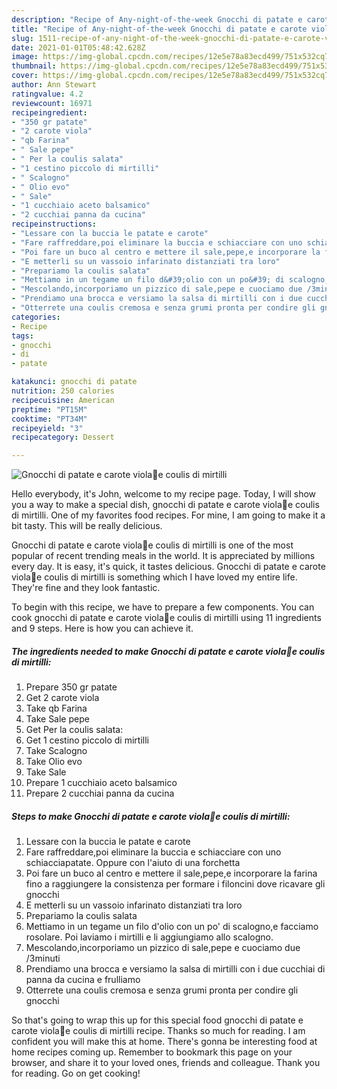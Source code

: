 ```yaml
---
description: "Recipe of Any-night-of-the-week Gnocchi di patate e carote viola💜e coulis di mirtilli"
title: "Recipe of Any-night-of-the-week Gnocchi di patate e carote viola💜e coulis di mirtilli"
slug: 1511-recipe-of-any-night-of-the-week-gnocchi-di-patate-e-carote-violae-coulis-di-mirtilli
date: 2021-01-01T05:48:42.628Z
image: https://img-global.cpcdn.com/recipes/12e5e78a83ecd499/751x532cq70/gnocchi-di-patate-e-carote-viola💜e-coulis-di-mirtilli-recipe-main-photo.jpg
thumbnail: https://img-global.cpcdn.com/recipes/12e5e78a83ecd499/751x532cq70/gnocchi-di-patate-e-carote-viola💜e-coulis-di-mirtilli-recipe-main-photo.jpg
cover: https://img-global.cpcdn.com/recipes/12e5e78a83ecd499/751x532cq70/gnocchi-di-patate-e-carote-viola💜e-coulis-di-mirtilli-recipe-main-photo.jpg
author: Ann Stewart
ratingvalue: 4.2
reviewcount: 16971
recipeingredient:
- "350 gr patate"
- "2 carote viola"
- "qb Farina"
- " Sale pepe"
- " Per la coulis salata"
- "1 cestino piccolo di mirtilli"
- " Scalogno"
- " Olio evo"
- " Sale"
- "1 cucchiaio aceto balsamico"
- "2 cucchiai panna da cucina"
recipeinstructions:
- "Lessare con la buccia le patate e carote"
- "Fare raffreddare,poi eliminare la buccia e schiacciare con uno schiacciapatate. Oppure con l&#39;aiuto di una forchetta"
- "Poi fare un buco al centro e mettere il sale,pepe,e incorporare la farina fino a raggiungere la consistenza per formare i filoncini dove ricavare gli gnocchi"
- "E metterli su un vassoio infarinato distanziati tra loro"
- "Prepariamo la coulis salata"
- "Mettiamo in un tegame un filo d&#39;olio con un po&#39; di scalogno,e facciamo rosolare. Poi laviamo i mirtilli e li aggiungiamo allo scalogno."
- "Mescolando,incorporiamo un pizzico di sale,pepe e cuociamo due /3minuti"
- "Prendiamo una brocca e versiamo la salsa di mirtilli con i due cucchiai di panna da cucina e frulliamo"
- "Otterrete una coulis cremosa e senza grumi pronta per condire gli gnocchi"
categories:
- Recipe
tags:
- gnocchi
- di
- patate

katakunci: gnocchi di patate 
nutrition: 250 calories
recipecuisine: American
preptime: "PT15M"
cooktime: "PT34M"
recipeyield: "3"
recipecategory: Dessert

---
```



![Gnocchi di patate e carote viola💜e coulis di mirtilli](https://img-global.cpcdn.com/recipes/12e5e78a83ecd499/751x532cq70/gnocchi-di-patate-e-carote-viola💜e-coulis-di-mirtilli-recipe-main-photo.jpg)

Hello everybody, it's John, welcome to my recipe page. Today, I will show you a way to make a special dish, gnocchi di patate e carote viola💜e coulis di mirtilli. One of my favorites food recipes. For mine, I am going to make it a bit tasty. This will be really delicious.

Gnocchi di patate e carote viola💜e coulis di mirtilli is one of the most popular of recent trending meals in the world. It is appreciated by millions every day. It is easy, it's quick, it tastes delicious. Gnocchi di patate e carote viola💜e coulis di mirtilli is something which I have loved my entire life. They're fine and they look fantastic.




To begin with this recipe, we have to prepare a few components. You can cook gnocchi di patate e carote viola💜e coulis di mirtilli using 11 ingredients and 9 steps. Here is how you can achieve it.

<!--inarticleads1-->

##### The ingredients needed to make Gnocchi di patate e carote viola💜e coulis di mirtilli:

1. Prepare 350 gr patate
1. Get 2 carote viola
1. Take qb Farina
1. Take  Sale pepe
1. Get  Per la coulis salata:
1. Get 1 cestino piccolo di mirtilli
1. Take  Scalogno
1. Take  Olio evo
1. Take  Sale
1. Prepare 1 cucchiaio aceto balsamico
1. Prepare 2 cucchiai panna da cucina




<!--inarticleads2-->

##### Steps to make Gnocchi di patate e carote viola💜e coulis di mirtilli:

1. Lessare con la buccia le patate e carote
1. Fare raffreddare,poi eliminare la buccia e schiacciare con uno schiacciapatate. Oppure con l&#39;aiuto di una forchetta
1. Poi fare un buco al centro e mettere il sale,pepe,e incorporare la farina fino a raggiungere la consistenza per formare i filoncini dove ricavare gli gnocchi
1. E metterli su un vassoio infarinato distanziati tra loro
1. Prepariamo la coulis salata
1. Mettiamo in un tegame un filo d&#39;olio con un po&#39; di scalogno,e facciamo rosolare. Poi laviamo i mirtilli e li aggiungiamo allo scalogno.
1. Mescolando,incorporiamo un pizzico di sale,pepe e cuociamo due /3minuti
1. Prendiamo una brocca e versiamo la salsa di mirtilli con i due cucchiai di panna da cucina e frulliamo
1. Otterrete una coulis cremosa e senza grumi pronta per condire gli gnocchi




So that's going to wrap this up for this special food gnocchi di patate e carote viola💜e coulis di mirtilli recipe. Thanks so much for reading. I am confident you will make this at home. There's gonna be interesting food at home recipes coming up. Remember to bookmark this page on your browser, and share it to your loved ones, friends and colleague. Thank you for reading. Go on get cooking!
